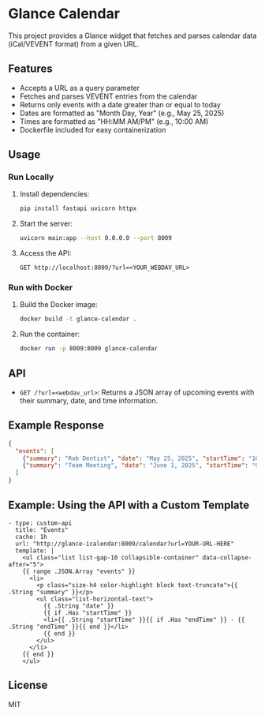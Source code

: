 # Glance Calendar

This project provides a Glance widget that fetches and parses calendar data (iCal/VEVENT format) from a given URL.

## Features
- Accepts a URL as a query parameter
- Fetches and parses VEVENT entries from the calendar
- Returns only events with a date greater than or equal to today
- Dates are formatted as "Month Day, Year" (e.g., May 25, 2025)
- Times are formatted as "HH:MM AM/PM" (e.g., 10:00 AM)
- Dockerfile included for easy containerization

## Usage

### Run Locally
1. Install dependencies:
   ```bash
   pip install fastapi uvicorn httpx
   ```
2. Start the server:
   ```bash
   uvicorn main:app --host 0.0.0.0 --port 8009
   ```
3. Access the API:
   ```
   GET http://localhost:8009/?url=<YOUR_WEBDAV_URL>
   ```

### Run with Docker
1. Build the Docker image:
   ```bash
   docker build -t glance-calendar .
   ```
2. Run the container:
   ```bash
   docker run -p 8009:8009 glance-calendar
   ```

## API
- `GET /?url=<webdav_url>`: Returns a JSON array of upcoming events with their summary, date, and time information.

## Example Response
```json
{
  "events": [
    {"summary": "Rob Dentist", "date": "May 25, 2025", "startTime": "10:00 AM", "endTime": "11:00 AM"},
    {"summary": "Team Meeting", "date": "June 1, 2025", "startTime": "09:30 AM", "endTime": "10:30 AM"}
  ]
}
```

## Example: Using the API with a Custom Template

```
- type: custom-api
  title: "Events"
  cache: 1h
  url: "http://glance-icalendar:8009/calendar?url=YOUR-URL-HERE"
  template: |
    <ul class="list list-gap-10 collapsible-container" data-collapse-after="5">
    {{ range .JSON.Array "events" }}
      <li>
        <p class="size-h4 color-highlight block text-truncate">{{ .String "summary" }}</p>
        <ul class="list-horizontal-text">
          {{ .String "date" }}
          {{ if .Has "startTime" }}
          <li>{{ .String "startTime" }}{{ if .Has "endTime" }} - {{ .String "endTime" }}{{ end }}</li>
          {{ end }}
        </ul>
      </li>
    {{ end }}
    </ul>
```

## License
MIT
